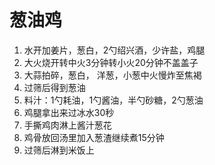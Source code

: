 # 葱油鸡
1. 水开加姜片，葱白，2勺绍兴酒，少许盐，鸡腿
2. 大火烧开转中火3分钟转小火20分钟不盖盖子
3. 大蒜拍碎，葱白， 洋葱，小葱中火慢炸至焦褐
4. 过筛后得到葱油
5. 料汁：1勺耗油，1勺酱油，半勺砂糖，2勺葱油
6. 鸡腿拿出来过冰水30秒
7. 手撕鸡肉淋上酱汁葱花
8. 鸡骨放回汤里加入葱渣继续煮15分钟
9. 过筛后淋到米饭上




